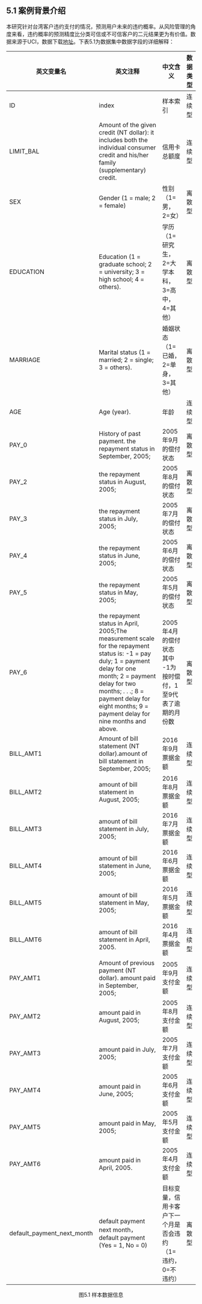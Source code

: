 ## 5.1 案例背景介绍

​	本研究针对台湾客户违约支付的情况，预测用户未来的违约概率。从风险管理的角度来看，违约概率的预测精度比分类可信或不可信客户的二元结果更为有价值。数据来源于UCI，数据下载[地址](http://archive.ics.uci.edu/ml/datasets/default+of+credit+card+clients)。下表5.1为数据集中数据字段的详细解释：

| 英文变量名                 | 英文注释                                                     | 中文含义                                                     | 数据类型 |
| -------------------------- | ------------------------------------------------------------ | ------------------------------------------------------------ | -------- |
| ID                         | index                                                        | 样本索引                                                     | 连续型   |
| LIMIT_BAL                  | Amount of the given credit (NT dollar): it includes both the individual consumer credit and his/her family (supplementary) credit. | 信用卡总额度                                                 | 连续型   |
| SEX                        | Gender (1 = male; 2 = female)                                | 性别（1=男，2=女）                                           | 离散型   |
| EDUCATION                  | Education (1 = graduate school; 2 = university; 3 = high school; 4 = others). | 学历（1=研究生，2=大学本科，3=高中，4=其他）                 | 离散型   |
| MARRIAGE                   | Marital status (1 = married; 2 = single; 3 = others).        | 婚姻状态（1=已婚，2=单身，3=其他）                           | 离散型   |
| AGE                        | Age (year).                                                  | 年龄                                                         | 连续型   |
| PAY_0                      | History of past payment. the repayment status in September, 2005; | 2005年9月的偿付状态                                          | 离散型   |
| PAY_2                      | the repayment status in August, 2005;                        | 2005年8月的偿付状态                                          | 离散型   |
| PAY_3                      | the repayment status in July, 2005;                          | 2005年7月的偿付状态                                          | 离散型   |
| PAY_4                      | the repayment status in June, 2005;                          | 2005年6月的偿付状态                                          | 离散型   |
| PAY_5                      | the repayment status in May, 2005;                           | 2005年5月的偿付状态                                          | 离散型   |
| PAY_6                      | the repayment status in April, 2005;The measurement scale for the repayment status is: -1 = pay duly; 1 = payment delay for one month; 2 = payment delay for two months; . . .; 8 = payment delay for eight months; 9 = payment delay for nine months and above. | 2005年4月的偿付状态 其中 -1为按时偿付，1至9代表了逾期的月份数 | 离散型   |
| BILL_AMT1                  | Amount of bill statement (NT dollar).amount of bill statement in September, 2005; | 2016年9月票据金额                                            | 连续型   |
| BILL_AMT2                  | amount of bill statement in August, 2005;                    | 2016年8月票据金额                                            | 连续型   |
| BILL_AMT3                  | amount of bill statement in July, 2005;                      | 2016年7月票据金额                                            | 连续型   |
| BILL_AMT4                  | amount of bill statement in June, 2005;                      | 2016年6月票据金额                                            | 连续型   |
| BILL_AMT5                  | amount of bill statement in May, 2005;                       | 2016年5月票据金额                                            | 连续型   |
| BILL_AMT6                  | amount of bill statement in April, 2005.                     | 2016年4月票据金额                                            | 连续型   |
| PAY_AMT1                   | Amount of previous payment (NT dollar). amount paid in September, 2005; | 2005年9月支付金额                                            | 连续型   |
| PAY_AMT2                   | amount paid in August, 2005;                                 | 2005年8月支付金额                                            | 连续型   |
| PAY_AMT3                   | amount paid in July, 2005;                                   | 2005年7月支付金额                                            | 连续型   |
| PAY_AMT4                   | amount paid in June, 2005;                                   | 2005年6月支付金额                                            | 连续型   |
| PAY_AMT5                   | amount paid in May, 2005;                                    | 2005年5月支付金额                                            | 连续型   |
| PAY_AMT6                   | amount paid in April, 2005.                                  | 2005年4月支付金额                                            | 连续型   |
| default_payment_next_month | default payment next month，default payment (Yes = 1, No = 0) | 目标变量，信用卡客户下一个月是否会违约（1=违约，0=不违约）   | 离散型   |

<center>图5.1 样本数据信息</center>

